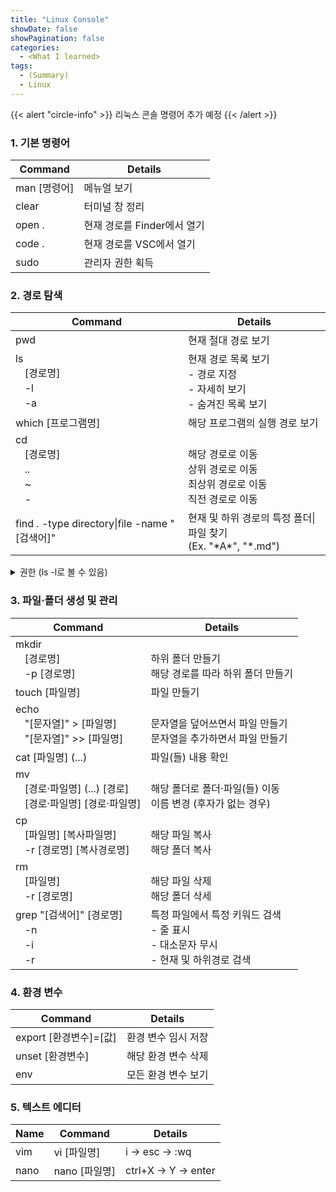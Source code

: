 ```yaml
---
title: "Linux Console"
showDate: false
showPagination: false
categories:
  - <What I learned>
tags:
  - (Summary)
  - Linux
---
```


{{< alert "circle-info" >}}
리눅스 콘솔 명령어 추가 예정
{{< /alert >}}

### 1. 기본 명령어

| Command      | Details                     |
| ------------ | --------------------------- |
| man [명령어] | 메뉴얼 보기                 |
| clear        | 터미널 창 정리              |
| open .       | 현재 경로를 Finder에서 열기 |
| code .       | 현재 경로를 VSC에서 열기    |
| sudo         | 관리자 권한 획득            |

### 2. 경로 탐색

| Command                                       | Details                                                                                |
| --------------------------------------------- | -------------------------------------------------------------------------------------- |
| pwd                                           | 현재 절대 경로 보기                                                                    |
| ls<br/>ㅤ[경로명]<br/>ㅤ-l<br/>ㅤ-a           | 현재 경로 목록 보기<br/>- 경로 지정<br/>- 자세히 보기<br/>- 숨겨진 목록 보기           |
| which [프로그램명]                            | 해당 프로그램의 실행 경로 보기                                                         |
| cd<br/>ㅤ[경로명]<br/>ㅤ..<br/>ㅤ~<br/>ㅤ-    | <br/>해당 경로로 이동<br/>상위 경로로 이동<br/>최상위 경로로 이동<br/>직전 경로로 이동 |
| find . -type directory\|file -name "[검색어]" | 현재 및 하위 경로의 특정 폴더\|파일 찾기<br/>(Ex. "\*A\*", "\*.md")                    |

<details>
<summary>권한 (ls -l로 볼 수 있음)</summary>
사용 권한 (Ex. drwxr-xr-x)
  <ul>
    <li>d(directory) | -(non-directory)</li>
    <li>user group other</li>
    <li>r(read) | w(write) | x(execute)</li>
  </ul>
권한 변경: chmod
  <ol>
    <li>
    Symbolic method (Ex. chmod a=r-x project)
    <ul>
      <li>u(user) | g(group) | o(other) | a(all)</li>
      <li>+(add) | -(remove) | =(set exact)</li>
      <li>r(read) | w(write) | x(execute)</li>
    </ul>
    </li>
    <li>
    Absolute form (Ex. chmod 740 index.js)
    <ul>
    <li>user group other</li>
    <li>4(r)2(w)1(x)</li>
    </ul>
    </li>
  </ol>
</details>

### 3. 파일·폴더 생성 및 관리

| Command                                                             | Details                                                                                      |
| ------------------------------------------------------------------- | -------------------------------------------------------------------------------------------- |
| mkdir<br/>ㅤ[경로명]<br/>ㅤ-p [경로명]                              | <br/>하위 폴더 만들기<br/>해당 경로를 따라 하위 폴더 만들기                                  |
| touch [파일명]                                                      | 파일 만들기                                                                                  |
| echo<br/>ㅤ"[문자열]" > [파일명]<br/>ㅤ"[문자열]" >> [파일명]       | <br/>문자열을 덮어쓰면서 파일 만들기<br/>문자열을 추가하면서 파일 만들기                     |
| cat [파일명] (...)                                                  | 파일(들) 내용 확인                                                                           |
| mv<br>ㅤ[경로·파일명] (...) [경로]<br>ㅤ[경로·파일명] [경로·파일명] | <br>해당 폴더로 폴더·파일(들) 이동<br>이름 변경 (후자가 없는 경우)                           |
| cp<br>ㅤ[파일명] [복사파일명]<br>ㅤ-r [경로명] [복사경로명]         | <br>해당 파일 복사<br>해당 폴더 복사                                                         |
| rm<br/>ㅤ[파일명]<br/>ㅤ-r [경로명]                                 | <br/>해당 파일 삭제<br/>해당 폴더 삭세                                                       |
| grep "[검색어]" [경로명]<br/>ㅤ-n<br/>ㅤ-i<br/>ㅤ-r                 | 특정 파일에서 특정 키워드 검색<br/>- 줄 표시<br/>- 대소문자 무시<br/>- 현재 및 하위경로 검색 |

### 4. 환경 변수

| Command                | Details             |
| ---------------------- | ------------------- |
| export [환경변수]=[값] | 환경 변수 임시 저장 |
| unset [환경변수]       | 해당 환경 변수 삭제 |
| env                    | 모든 환경 변수 보기 |

### 5. 텍스트 에디터

| Name | Command       | Details              |
| ---- | ------------- | -------------------- |
| vim  | vi [파일명]   | i -> esc -> :wq      |
| nano | nano [파일명] | ctrl+X -> Y -> enter |
